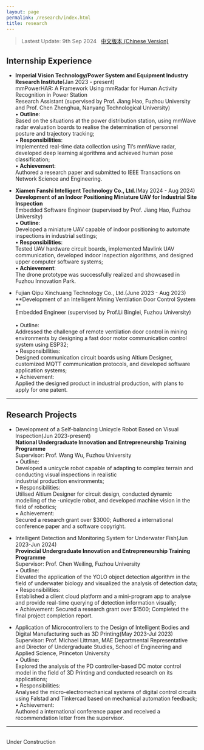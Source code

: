 ```yaml
---
layout: page
permalink: /research/index.html
title: research
---
```


> Lastest Update: 9th Sep 2024 &nbsp; [中文版本 (Chinese Version)](https://jiachenghuang.com/file/research-zh/)

## Internship Experience

- **Imperial Vision Technology/Power System and Equipment Industry Research Institute**(Jan 2023 - present)
<br>mmPowerHAR: A Framework Using mmRadar for Human Activity Recognition in Power Station
<br>Research Assistant (supervised by Prof. Jiang Hao, Fuzhou University and Prof. Chen Zhenghua, Nanyang Technological University) 
<br>• **Outline**:  
Based on the situations at the power distribution station, using mmWave radar evaluation boards to realise the determination of 
personnel posture and trajectory tracking; 
<br>• **Responsibilities**:  
Implemented real-time data collection using TI’s mmWave radar, developed deep learning algorithms and achieved human pose 
classification; 
<br>• **Achievement**:  
Authored a research paper and submitted to IEEE Transactions on Network Science and Engineering. 

- **Xiamen Fanshi Intelligent Technology Co., Ltd.**(May 2024 - Aug 2024)
<br>**Development of an Indoor Positioning Miniature UAV for Industrial Site Inspection** 
<br>Embedded Software Engineer (supervised by Prof. Jiang Hao, Fuzhou University) 
<br>• **Outline**:  
Developed a miniature UAV capable of indoor positioning to automate inspections in industrial settings; 
<br>• **Responsibilities**:  
Tested UAV hardware circuit boards, implemented Mavlink UAV communication, developed indoor inspection algorithms, and 
designed upper computer software systems; 
<br>• **Achievement**:  
The drone prototype was successfully realized and showcased in Fuzhou Innovation Park. 

- Fujian Qipu Xinchuang Technology Co., Ltd.(June 2023 - Aug 2023) 
<br>**Development of an Intelligent Mining Ventilation Door Control System **
<br>Embedded Engineer (supervised by Prof.Li Binglei, Fuzhou University)  
<br>• Outline:  
Addressed the challenge of remote ventilation door control in mining environments by designing a fast door motor 
communication control system using ESP32; 
<br>• Responsibilities:  
Designed communication circuit boards using Altium Designer, customized MQTT communication protocols, and developed 
software application systems; 
<br>• Achievement:  
Applied the designed product in industrial production, with plans to apply for one patent. 

---

## Research Projects

- Development of a Self-balancing Unicycle Robot Based on Visual Inspection(Jun 2023-present)
<br>**National Undergraduate Innovation and Entrepreneurship Training Programme**
<br>Supervisor: Prof. Wang Wu, Fuzhou University 
<br>• Outline:  
Developed a unicycle robot capable of adapting to complex terrain and conducting visual inspections in realistic                
industrial production environments; 
<br>• Responsibilities:  
Utilised Altium Designer for circuit design, conducted dynamic modelling of the -unicycle robot, and developed machine vision 
in the field of robotics; 
<br>• Achievement:  
Secured a research grant over $3000; Authored a international conference paper and a software copyright. 

- Intelligent Detection and Monitoring System for Underwater Fish(Jun 2023-Jun 2024) 
<br>**Provincial Undergraduate Innovation and Entrepreneurship Training Programme**
<br>Supervisor: Prof. Chen Weiling, Fuzhou University 
<br>• Outline:  
Elevated the application of the YOLO object detection algorithm in the field of underwater biology and visualized the analysis 
of detection data; 
<br>• Responsibilities:  
Established a client cloud platform and a mini-program app to analyse and provide real-time querying of detection information 
visually; 
<br>• Achievement: 
Secured a research grant over $1500; Completed the final project completion report. 

- Application of Microcontrollers to the Design of Intelligent Bodies and Digital Manufacturing such as 3D Printing(May 2023-Jul 2023) 
<br>Supervisor: Prof. Michael Littman, MAE Departmental Representative and Director of Undergraduate Studies, School of Engineering 
and Applied Science, Princeton University 
<br>• Outline:  
Explored the analysis of the PD controller-based DC motor control model in the field of 3D Printing and conducted research on 
its applications; 
<br>• Responsibilities:  
Analysed the micro-electromechanical systems of digital control circuits using Falstad and Tinkercad based on mechanical 
automation feedback; 
<br>• Achievement:  
Authored a international conference paper and received a recommendation letter from the supervisor.
---

<br>Under Construction
